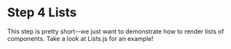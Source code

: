 # Step 4 Lists

This step is pretty short--we just want to demonstrate how to render lists of components. Take a look at Lists.js for an example!